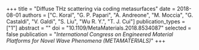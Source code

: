 +++
title = "Diffuse THz scattering via coding metasurfaces"
date = 2018-08-01
authors = ["C. Koral", "G. P. Papari", "A. Andreone", "M. Moccia", "G. Castaldi", "V. Galdi", "S. Liu", "Wu R. Y.", "T. J. Cui"]
publication_types = ["1"]
abstract = ""
doi = "10.1109/MetaMaterials.2018.8534087"
selected = false
publication = "*International Congress on Engineered Material Platforms for Novel Wave Phenomena (METAMATERIALS)*"
+++

